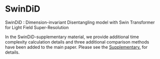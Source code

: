 # SwinDiD
SwinDiD : Dimension-invariant Disentangling model with Swin Transformer for Light Field Super-Resolution

In the SwinDiD-supplementary material, we provide additional time complexity calculation details
and three additional comparison methods have been added to the main paper. Please see the <a href="https://github.com/YuxinBao/YuxinBao.github.io/blob/main/SwinDiD-supplementary.md" target="_blank">Supplementary.</a> for details.
